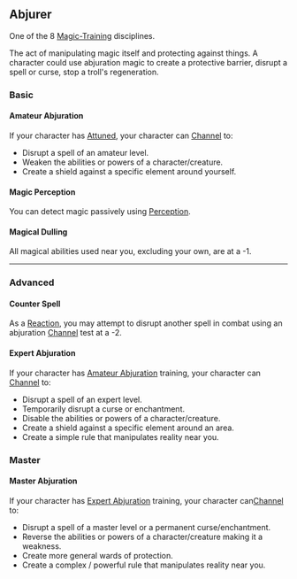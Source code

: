 ## Abjurer
One of the 8 [Magic-Training](Magic-Training) disciplines.

The act of manipulating magic itself and protecting against things. A character could use abjuration magic to create a protective barrier, disrupt a spell or curse, stop a troll's regeneration.

### Basic
#### Amateur Abjuration
If your character has [Attuned](Magic-Training#Attuned), your character can [Channel](Channel) to:
* Disrupt a spell of an amateur level. 
* Weaken the abilities or powers of a character/creature.
* Create a shield against a specific element around yourself.

#### Magic Perception
You can detect magic passively using [Perception](Perception).

#### Magical Dulling
All magical abilities used near you, excluding your own, are at a -1.

---
### Advanced

#### Counter Spell
As a [Reaction](Combat#Reacting%20to%20Attacks), you may attempt to disrupt another spell in combat using an abjuration [Channel](Channel) test at a -2.

#### Expert Abjuration
If your character has [Amateur Abjuration](#Amateur%20Abjuration) training, your character can [Channel](Channel) to:
* Disrupt a spell of an expert level.
* Temporarily disrupt a curse or enchantment.
* Disable the abilities or powers of a character/creature.
* Create a shield against a specific element around an area.
* Create a simple rule that manipulates reality near you.

### Master

#### Master Abjuration
If your character has [Expert Abjuration](#Expert%20Abjuration) training, your character can[Channel](Channel) to:
* Disrupt a spell of a master level or a permanent curse/enchantment.
* Reverse the abilities or powers of a character/creature making it a weakness.
* Create more general wards of protection. 
* Create a complex / powerful rule that manipulates reality near you.